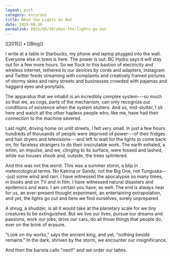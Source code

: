 ```yaml
---
layout: post
category: excurses
title: When the Lights Go Out
date: 2015-08-30
permalink: 2015/08/30/when-the-lights-go-out
---
```


[[2015]] • [[Blog]]

I write at a table in Starbucks, my phone and laptop plugged into the wall. Everyone else in town is here. The power is out. BC Hydro says it will stay out for a few more hours. So we flock to this bastion of electricity and wireless internet, tethered to our devices by cords and adapters, Instagram and Twitter feeds streaming with complaints and creatively framed pictures of stormy skies and rainy streets and businesses crowded with pajamas and haggard eyes and ponytails.

The apparatus that we inhabit is an incredibly complex system---so much so that we, as cogs, parts of the mechanism, can only recognize our conditions of existence when the system stutters. And so, mid-stutter, I sit here and watch all the other hapless people who, like me, have had their connection to the machine severed.

Last night, driving home on unlit streets, I felt very small. In just a few hours hundreds of thousands of people were deprived of power---of their fridges and hair dryers and televisions---and left to wait for the lights to come back on, for faceless strangers to do their inscrutable work. The earth exhaled, a whim, an impulse, and we, clinging to its surface, were tossed and lashed, while our houses shook and, outside, the trees splintered.

And this was not the worst. This was a summer storm, a blip in meteorological terms. No Katrina or Sandy, not the Big One, not Tunguska---just some wind and rain. I have witnessed the apocalypse so many times, in books and on TV and in film. I have witnessed natural disasters and epidemics and wars. I am certain you have, as well. The end is always near for us, an ever-present thought experiment, an entertaining extrapolation, and yet, the lights go out and here we find ourselves, sorely unprepared.

A shrug, a shudder, is all it would take at the planetary scale for we tiny creatures to be extinguished. But we live our lives, pursue our dreams and passions, work our jobs, drive our cars, do all those things that people do, ever on the brink of erasure.

"Look on my works," says the ancient king, and yet, "nothing beside remains." In the dark, shriven by the storm, we encounter our insignificance.

And then the barista calls "next!" and we order our lattes.
